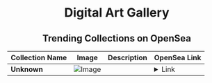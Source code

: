 <div align="center">

# Digital Art Gallery

## Trending Collections on OpenSea

| Collection Name                       | Image                                                                                     | Description                       | OpenSea Link                                                                                          |
|---------------------------------------|-------------------------------------------------------------------------------------------|-----------------------------------|--------------------------------------------------------------------------------------------------------|
| **Unknown** | ![Image](https://i.seadn.io/s/raw/files/bf01d1de791840cb12b53668fc47754c.jpg?w=500&auto=format?w=200&auto=format) |  | <details><summary>Link</summary>[Unknown](https://opensea.io/collection/unknown-171176)</details> |

</div>